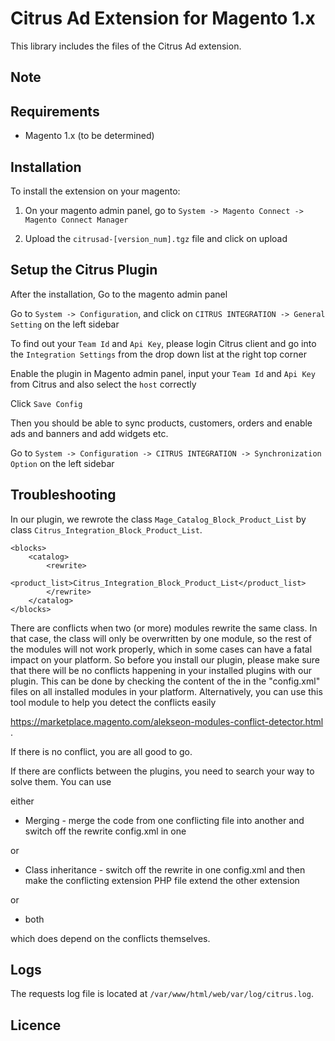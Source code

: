 Citrus Ad Extension for Magento 1.x
=============================

This library includes the files of the Citrus Ad extension.


Note
----


Requirements
------------

- Magento 1.x (to be determined)


Installation
------------

To install the extension on your magento:

1. On your magento admin panel, go to `System -> Magento Connect -> Magento Connect Manager`

2. Upload the `citrusad-[version_num].tgz` file and click on upload


Setup the Citrus Plugin
-----


After the installation, Go to the magento admin panel

Go to `System -> Configuration`, and click on `CITRUS INTEGRATION -> General Setting` on the left sidebar

To find out your `Team Id` and `Api Key`, please login Citrus client and go into the `Integration Settings` from the drop down list at the right top corner

Enable the plugin in Magento admin panel, input your `Team Id` and `Api Key` from Citrus and also select the `host` correctly

Click `Save Config`

Then you should be able to sync products, customers, orders and enable ads and banners and add widgets etc.


Go to `System -> Configuration -> CITRUS INTEGRATION -> Synchronization Option` on the left sidebar


Troubleshooting
-----
In our plugin, we rewrote the class `Mage_Catalog_Block_Product_List` by class `Citrus_Integration_Block_Product_List`.
```$xslt
<blocks>
    <catalog>
        <rewrite>
            <product_list>Citrus_Integration_Block_Product_List</product_list>
        </rewrite>
    </catalog>
</blocks>
```
There are conflicts when two (or more) modules rewrite the same class. In that case, the class will only be overwritten
by one module, so the rest of the modules will not work properly, which in some cases can have a fatal impact on your
platform. So before you install our plugin, please make sure that there will be no conflicts happening in your installed
plugins with our plugin. This can be done by checking the content of the <rewrite> in the "config.xml" files on all
installed modules in your platform. Alternatively, you can use this tool module to help you detect the conflicts easily

https://marketplace.magento.com/alekseon-modules-conflict-detector.html
.

If there is no conflict, you are all good to go.

If there are conflicts between the plugins, you need to search your way to solve them. You can use

either
* Merging - merge the code from one conflicting file into another and switch off the rewrite config.xml in one

or
* Class inheritance - switch off the rewrite in one config.xml and then make the conflicting extension PHP file extend
the other extension

or
* both

which does depend on the conflicts themselves.

Logs
-----
The requests log file is located at `/var/www/html/web/var/log/citrus.log`.


Licence
-----
